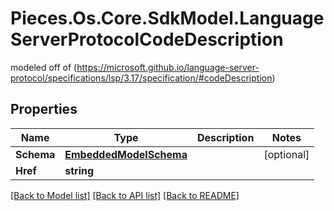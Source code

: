 # Pieces.Os.Core.SdkModel.LanguageServerProtocolCodeDescription
modeled off of (https://microsoft.github.io/language-server-protocol/specifications/lsp/3.17/specification/#codeDescription)

## Properties

Name | Type | Description | Notes
------------ | ------------- | ------------- | -------------
**Schema** | [**EmbeddedModelSchema**](EmbeddedModelSchema.md) |  | [optional] 
**Href** | **string** |  | 

[[Back to Model list]](../README.md#documentation-for-models) [[Back to API list]](../README.md#documentation-for-api-endpoints) [[Back to README]](../README.md)

